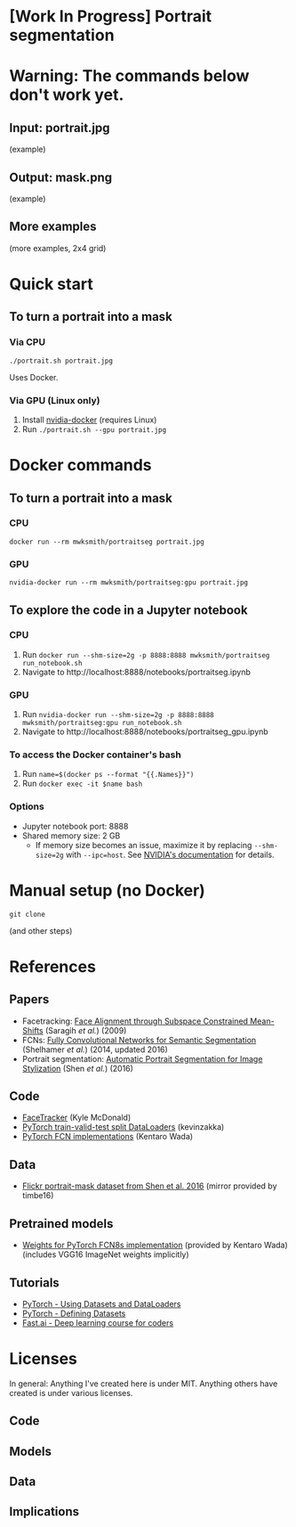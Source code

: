 # [Work In Progress] Portrait segmentation

# Warning: The commands below don't work yet.

## Input: portrait.jpg
(example)

## Output: mask.png
(example)

## More examples
(more examples, 2x4 grid)

# Quick start

## To turn a portrait into a mask

### Via CPU

`./portrait.sh portrait.jpg`

Uses Docker.

### Via GPU (Linux only)

1. Install [nvidia-docker](https://github.com/NVIDIA/nvidia-docker#quick-start) (requires Linux)
2. Run `./portrait.sh --gpu portrait.jpg`

# Docker commands

## To turn a portrait into a mask

### CPU

`docker run --rm mwksmith/portraitseg portrait.jpg`

### GPU

`nvidia-docker run --rm mwksmith/portraitseg:gpu portrait.jpg`

## To explore the code in a Jupyter notebook


### CPU

1. Run `docker run --shm-size=2g -p 8888:8888 mwksmith/portraitseg run_notebook.sh`
2. Navigate to http://localhost:8888/notebooks/portraitseg.ipynb

### GPU

1. Run `nvidia-docker run --shm-size=2g -p 8888:8888 mwksmith/portraitseg:gpu run_notebook.sh`
2. Navigate to http://localhost:8888/notebooks/portraitseg_gpu.ipynb

### To access the Docker container's bash

1. Run `name=$(docker ps --format "{{.Names}}")`
2. Run `docker exec -it $name bash`

### Options

- Jupyter notebook port: 8888
- Shared memory size: 2 GB
    - If memory size becomes an issue, maximize it by replacing `--shm-size=2g` with `--ipc=host`. See [NVIDIA's documentation](http://docs.nvidia.com/deeplearning/dgx/pytorch-release-notes/running.html) for details.


# Manual setup (no Docker)

`git clone`

(and other steps)

# References

## Papers

- Facetracking: [Face Alignment through Subspace Constrained Mean-Shifts](https://www.ri.cmu.edu/pub_files/2009/9/CameraReady-6.pdf) (Saragih *et al.*) (2009)
- FCNs: [Fully Convolutional Networks for Semantic Segmentation](https://arxiv.org/pdf/1605.06211.pdf) (Shelhamer *et al.*) (2014, updated 2016)
- Portrait segmentation: [Automatic Portrait Segmentation for Image Stylization](http://xiaoyongshen.me/webpage_portrait/papers/portrait_eg16.pdf) (Shen *et al.*) (2016)


## Code

- [FaceTracker](https://github.com/kylemcdonald/FaceTracker) (Kyle McDonald)
- [PyTorch train-valid-test split DataLoaders](https://gist.github.com/kevinzakka/d33bf8d6c7f06a9d8c76d97a7879f5cb) (kevinzakka)
- [PyTorch FCN implementations](https://github.com/wkentaro/pytorch-fcn) (Kentaro Wada)

## Data

- [Flickr portrait-mask dataset from Shen et al. 2016](https://github.com/PetroWu/AutoPortraitMatting/issues/22) (mirror provided by timbe16)

## Pretrained models

- [Weights for PyTorch FCN8s implementation](https://github.com/wkentaro/pytorch-fcn/blob/master/torchfcn/models/fcn8s.py#L17) (provided by Kentaro Wada) (includes VGG16 ImageNet weights implicitly)

## Tutorials

- [PyTorch - Using Datasets and DataLoaders](http://pytorch.org/tutorials/beginner/blitz/cifar10_tutorial.html)
- [PyTorch - Defining Datasets](http://pytorch.org/tutorials/beginner/data_loading_tutorial.html)
- [Fast.ai - Deep learning course for coders](http://course.fast.ai)


# Licenses

In general: Anything I've created here is under MIT. Anything others have created is under various licenses.

## Code

## Models

## Data

## Implications
